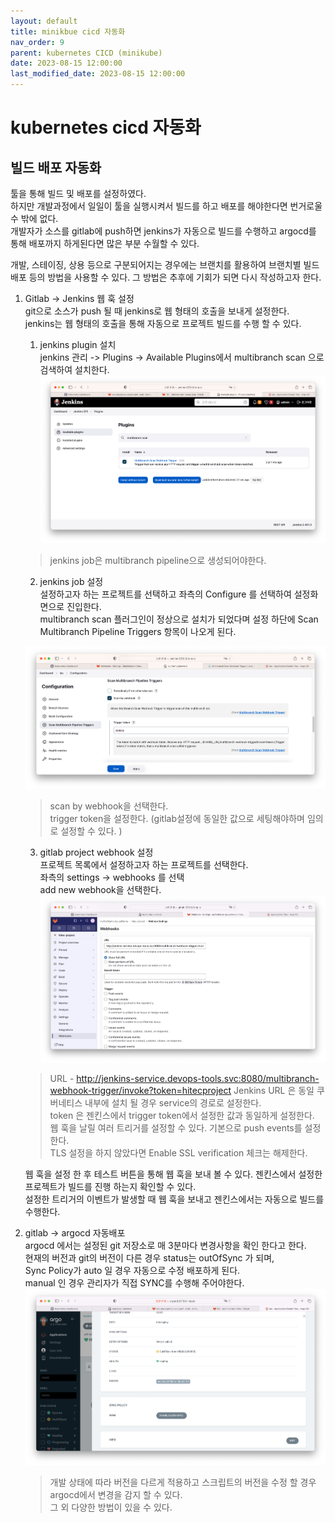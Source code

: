 ```yaml
---
layout: default
title: minikbue cicd 자동화   
nav_order: 9
parent: kubernetes CICD (minikube)
date: 2023-08-15 12:00:00
last_modified_date: 2023-08-15 12:00:00
---
```


# kubernetes cicd 자동화    

## 빌드 배포 자동화    
툴을 통해 빌드 및 배포를 설정하였다.    
하지만 개발과정에서 일일이 툴을 실행시켜서 빌드를 하고 배포를 해야한다면 번거로울 수 밖에 없다.   
개발자가 소스를 gitlab에 push하면 jenkins가 자동으로 빌드를 수행하고 argocd를 통해 배포까지 하게된다면 많은 부분 수월할 수 있다.    

개발, 스테이징, 상용 등으로 구분되어지는 경우에는 브랜치를 활용하여 브랜치별 빌드 배포 등의 방법을 사용할 수 있다. 그 방법은 추후에 기회가 되면 다시 작성하고자 한다.     

1. Gitlab -> Jenkins 웹 훅 설정   
git으로 소스가 push 될 때 jenkins로 웹 형태의 호출을 보내게 설정한다.    
jenkins는 웹 형태의 호출을 통해 자동으로 프로젝트 빌드를 수행 할 수 있다.    

    1. jenkins plugin 설치   
    jenkins 관리 -> Plugins -> Available Plugins에서 multibranch scan 으로 검색하여 설치한다.       
    ![minikube jenkins multiscan](../image/MinikubeCICD/minikube-auto1.png)   
    > jenkins job은 multibranch pipeline으로 생성되어야한다.    

    2. jenkins job 설정   
    설정하고자 하는 프로젝트를 선택하고 좌측의 Configure 를 선택하여 설정화면으로 진입한다.    
    multibranch scan 플러그인이 정상으로 설치가 되었다며 설정 하단에 Scan Multibranch Pipeline Triggers 항목이 나오게 된다.    

    ![minikube jenkins multiscan setting](../image/MinikubeCICD/minikube-auto2.png)   
    > scan by webhook을 선택한다.    
    > trigger token을 설정한다. (gitlab설정에 동일한 값으로 세팅해야하며 임의로 설정할 수 있다. )   

    3. gitlab project webhook 설정   
    프로젝트 목록에서 설정하고자 하는 프로젝트를 선택한다.    
    좌측의 settings -> webhooks 를 선택   
    add new webhook을 선택한다.    
    ![minikube gitlab multiscan setting](../image/MinikubeCICD/minikube-auto3.png)   

    > URL - http://jenkins-service.devops-tools.svc:8080/multibranch-webhook-trigger/invoke?token=hitecproject
    > Jenkins URL 은 동일 쿠버네티스 내부에 설치 될 경우 service의 경로로 설정한다.    
    > token 은 젠킨스에서 trigger token에서 설정한 값과 동일하게 설정한다.    
    > 웹 훅을 날릴 여러 트리거를 설정할 수 있다. 기본으로 push events를 설정한다.    
    > TLS 설정을 하지 않았다면 Enable SSL verification 체크는 해제한다. 

    웹 훅을 설정 한 후 테스트 버튼을 통해 웹 훅을 보내 볼 수 있다. 젠킨스에서 설정한 프로젝트가 빌드를 진행 하는지 확인할 수 있다.    
    설정한 트리거의 이벤트가 발생할 때 웹 훅을 보내고 젠킨스에서는 자동으로 빌드를 수행한다.    

2. gitlab -> argocd 자동배포   
    argocd 에서는 설정된 git 저장소로 매 3분마다 변경사항을 확인 한다고 한다.    
    현재의 버전과 git의 버전이 다른 경우 status는 outOfSync 가 되며,   
    Sync Policy가 auto 일 경우 자동으로 수정 배포하게 된다.    
    manual 인 경우 관리자가 직접 SYNC를 수행해 주어야한다.    
    ![minikube gitlab argocd auto](../image/MinikubeCICD/minikube-auto4.png)   
    > 개발 상태에 따라 버전을 다르게 적용하고 스크립트의 버전을 수정 할 경우 argocd에서 변경을 감지 할 수 있다.    
    > 그 외 다양한 방법이 있을 수 있다.    

